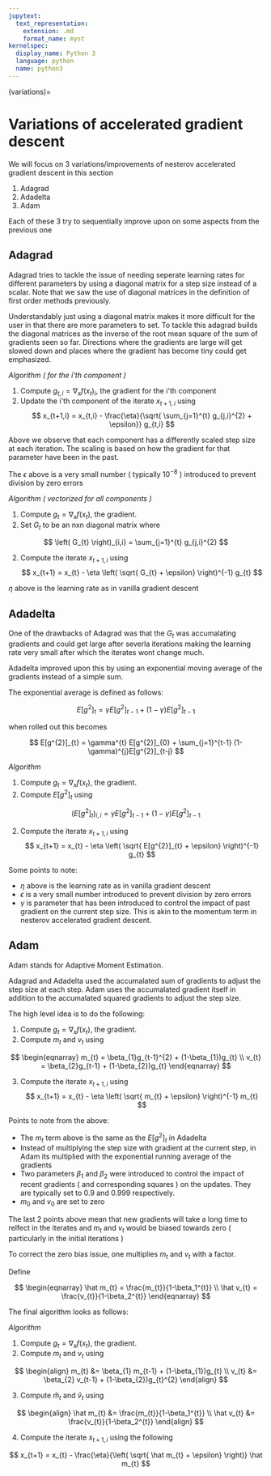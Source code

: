 ```yaml
---
jupytext:
  text_representation:
    extension: .md
    format_name: myst
kernelspec:
  display_name: Python 3
  language: python
  name: python3
---
```


(variations)=

# Variations of accelerated gradient descent

We will focus on 3 variations/improvements of nesterov accelerated gradient descent in this section

1. Adagrad
2. Adadelta
3. Adam

Each of these 3 try to sequentially improve upon on some aspects from the previous one

## Adagrad

Adagrad tries to tackle the issue of needing seperate learning rates for different parameters by using a diagonal matrix for a step size instead of a scalar. Note that we saw the use of diagonal matrices in the definition of first order methods previously.

Understandably just using a diagonal matrix makes it more difficult for the user in that there are more parameters to set. To tackle this adagrad builds the diagonal matrices as the inverse of the root mean square of the sum of gradients seen so far. Directions where the gradients are large will get slowed down and places where the gradient has become tiny could get emphasized.


*Algorithm ( for the i'th component )*

1. Compute $g_{t,i} = \nabla_{x} f(x_{t})_{i}$, the gradient for the i'th component
2. Update the i'th component of the iterate $x_{t+1,i}$ using 
$$
    x_{t+1,i} = x_{t,i} - \frac{\eta}{\sqrt{ \sum_{j=1}^{t} g_{j,i}^{2} + \epsilon}} g_{t,i}
$$

Above we observe that each component has a differently scaled step size at each iteration. The scaling is based on how the gradient for that parameter have been in the past.

The $\epsilon$ above is a very small number ( typically $10^{-8}$ ) introduced to prevent division by zero errors

*Algorithm ( vectorized for all components )*

1. Compute $g_{t} = \nabla_{x} f(x_{t})$, the gradient. 
2. Set $G_{t}$ to be an nxn diagonal matrix where

$$
    \left( G_{t} \right)_{i,i} = \sum_{j=1}^{t} g_{j,i}^{2}
$$

2. Compute the iterate $x_{t+1,i}$ using 
$$
    x_{t+1} = x_{t} - \eta \left( \sqrt{ G_{t} + \epsilon} \right)^{-1} g_{t}
$$

$\eta$ above is the learning rate as in vanilla gradient descent

## Adadelta

One of the drawbacks of Adagrad was that the $G_{t}$ was accumalating gradients and could get large after severla iterations making the learning rate very small after which the iterates wont change much.

Adadelta improved upon this by using an exponential moving average of the gradients instead of a simple sum.

The exponential average is defined as follows:

$$
    E[g^{2}]_{t} = \gamma E[g^{2}]_{t-1} + (1-\gamma)E[g^{2}]_{t-1}
$$

when rolled out this becomes

$$
    E[g^{2}]_{t} = \gamma^{t} E[g^{2}]_{0} + \sum_{j=1}^{t-1} (1-\gamma)^{j}E[g^{2}]_{t-j}
$$

*Algorithm*

1. Compute $g_{t} = \nabla_{x} f(x_{t})$, the gradient. 
2. Compute $E[g^{2}]_{t}$ using

$$
    \left( E[g^{2}]_{t} \right)_{i,i} = \gamma E[g^{2}]_{t-1} + (1-\gamma)E[g^{2}]_{t-1}
$$

2. Compute the iterate $x_{t+1,i}$ using 
$$
    x_{t+1} = x_{t} - \eta \left( \sqrt{ E[g^{2}]_{t} + \epsilon} \right)^{-1} g_{t}
$$


Some points to note:

* $\eta$ above is the learning rate as in vanilla gradient descent
* $\epsilon$ is a very small number introduced to prevent division by zero errors
* $\gamma$ is parameter that has been introduced to control the impact of past gradient on the current step size. This is akin to the momentum term in nesterov accelerated gradient descent.

## Adam

Adam stands for Adaptive Moment Estimation.

Adagrad and Adadelta used the accumalated sum of gradients to adjust the step size at each step. Adam uses the accumalated gradient itself in addition to the accumalated squared gradients to adjust the step size.

The high level idea is to do the following:

1. Compute $g_{t} = \nabla_{x} f(x_{t})$, the gradient. 
2. Compute $m_{t}$ and $v_{t}$ using

$$
\begin{eqnarray}
m_{t} = \beta_{1}g_{t-1}^{2} + (1-\beta_{1})g_{t} \\
v_{t} = \beta_{2}g_{t-1} + (1-\beta_{2})g_{t}
\end{eqnarray}
$$

3. Compute the iterate $x_{t+1,i}$ using 
$$
    x_{t+1} = x_{t} - \eta \left( \sqrt{ m_{t} + \epsilon} \right)^{-1} m_{t}
$$

Points to note from the above:

* The $m_{t}$ term above is the same as the $E[g^{2}]_{t}$ in Adadelta
* Instead of multiplying the step size with gradient at the current step, in Adam its multiplied with the exponential running average of the gradients
* Two parameters $\beta_{1}$ and $\beta_{2}$ were introduced to control the impact of recent gradients ( and corresponding squares ) on the updates. They are typically set to 0.9 and 0.999 respectively.
* $m_{0}$ and $v_{0}$ are set to zero


The last 2 points above mean that new gradients will take a long time to relfect in the iterates and $m_{t}$ and $v_{t}$ would be biased towards zero ( particularly in the initial iterations )

To correct the zero bias issue, one multiplies $m_{t}$ and $v_{t}$ with a factor.

Define 

$$
\begin{eqnarray}
\hat m_{t} = \frac{m_{t}}{1-\beta_1^{t}} \\
\hat v_{t} = \frac{v_{t}}{1-\beta_2^{t}}
\end{eqnarray}
$$

The final algorithm looks as follows:

*Algorithm*

1. Compute $g_{t} = \nabla_{x} f(x_{t})$, the gradient. 
2. Compute $m_{t}$ and $v_{t}$ using

$$
\begin{align}
    m_{t} &= \beta_{1} m_{t-1} + (1-\beta_{1})g_{t} \\
    v_{t} &= \beta_{2} v_{t-1} + (1-\beta_{2})g_{t}^{2}
\end{align}
$$

3. Compute $\hat m_{t}$ and $\hat v_{t}$ using

$$
\begin{align}
\hat m_{t} &= \frac{m_{t}}{1-\beta_1^{t}} \\
\hat v_{t} &= \frac{v_{t}}{1-\beta_2^{t}}
\end{align}
$$

4. Compute the iterate $x_{t+1,i}$ using the following

$$
    x_{t+1} = x_{t} - \frac{\eta}{\left( \sqrt{ \hat m_{t} + \epsilon} \right)} \hat m_{t}
$$
